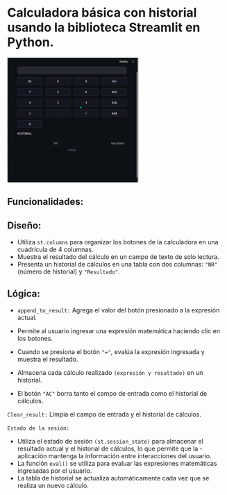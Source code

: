 # Calculadora básica con historial usando la biblioteca Streamlit en Python.

<a href="https://github.com/dwn10/django-web/blob/main/PYTHON/Calculadora/CalStr.gif"><img src="https://github.com/dwn10/django-web/blob/main/PYTHON/Calculadora/CalStr.gif" style="height: 60%; width:60%;"/></a>

## Funcionalidades:

## Diseño:

- Utiliza `st.columns` para organizar los botones de la calculadora en una cuadrícula de 4 columnas.
- Muestra el resultado del cálculo en un campo de texto de solo lectura.
- Presenta un historial de cálculos en una tabla con dos columnas: `"NR"` (número de historial) y `"Resultado"`.

## Lógica:

- `append_to_result:` Agrega el valor del botón presionado a la expresión actual.

- Permite al usuario ingresar una expresión matemática haciendo clic en los botones.
- Cuando se presiona el botón `"="`, evalúa la expresión ingresada y muestra el resultado.
- Almacena cada cálculo realizado `(expresión y resultado)` en un historial.
- El botón `"AC"` borra tanto el campo de entrada como el historial de cálculos.

`Clear_result:` Limpia el campo de entrada y el historial de cálculos.

`Estado de la sesión:`

- Utiliza el estado de sesión `(st.session_state)` para almacenar el resultado actual y el historial de cálculos, lo que permite que la - aplicación mantenga la información entre interacciones del usuario.
- La función `eval()` se utiliza para evaluar las expresiones matemáticas ingresadas por el usuario.
- La tabla de historial se actualiza automáticamente cada vez que se realiza un nuevo cálculo.
